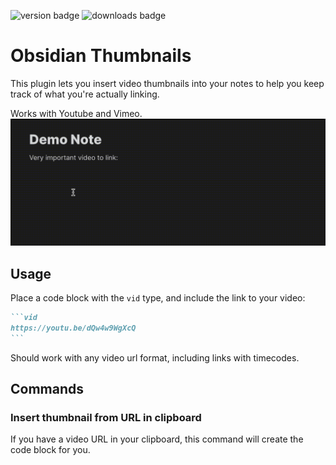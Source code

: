 ![version badge](https://img.shields.io/github/v/release/Meikul/obsidian-thumbnails)
![downloads badge](https://img.shields.io/github/downloads/Meikul/obsidian-thumbnails/total.svg)
# Obsidian Thumbnails
This plugin lets you insert video thumbnails into your notes to help you keep track of what you're actually linking.

Works with Youtube and Vimeo.
![](https://raw.githubusercontent.com/Meikul/obsidian-thumbnails/master/demo_images/block_demo.gif)

## Usage
Place a code block with the `vid` type, and include the link to your video:
````markdown
```vid
https://youtu.be/dQw4w9WgXcQ
```
````
Should work with any video url format, including links with timecodes.
## Commands
### Insert thumbnail from URL in clipboard
If you have a video URL in your clipboard, this command will create the code block for you.
